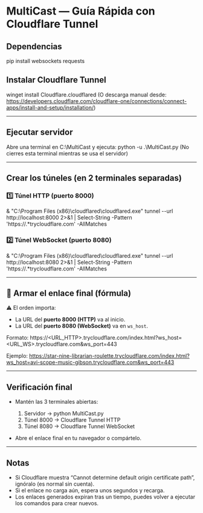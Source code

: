 # MultiCast — Guía Rápida con Cloudflare Tunnel

## Dependencias
pip install websockets requests

## Instalar Cloudflare Tunnel
winget install Cloudflare.cloudflared
(O descarga manual desde: https://developers.cloudflare.com/cloudflare-one/connections/connect-apps/install-and-setup/installation/)

---

## Ejecutar servidor
Abre una terminal en C:\MultiCast y ejecuta:
python -u .\MultiCast.py
(No cierres esta terminal mientras se usa el servidor)

---

## Crear los túneles (en 2 terminales separadas)

### 1️⃣ Túnel HTTP (puerto 8000)

& "C:\Program Files (x86)\cloudflared\cloudflared.exe" tunnel --url http://localhost:8000 2>&1 | Select-String -Pattern 'https://.*trycloudflare\.com' -AllMatches


### 2️⃣ Túnel WebSocket (puerto 8080)

& "C:\Program Files (x86)\cloudflared\cloudflared.exe" tunnel --url http://localhost:8080 2>&1 | Select-String -Pattern 'https://.*trycloudflare\.com' -AllMatches


---

## 🧩 Armar el enlace final (fórmula)
⚠️ El orden importa:  
- La URL del **puerto 8000 (HTTP)** va al inicio.  
- La URL del **puerto 8080 (WebSocket)** va en `ws_host`.

Formato:
https://<URL_HTTP>.trycloudflare.com/index.html?ws_host=<URL_WS>.trycloudflare.com&ws_port=443


Ejemplo:
https://star-nine-librarian-roulette.trycloudflare.com/index.html?ws_host=avi-scope-music-gibson.trycloudflare.com&ws_port=443

---

## Verificación final
- Mantén las 3 terminales abiertas:
  1. Servidor → python MultiCast.py
  2. Túnel 8000 → Cloudflare Tunnel HTTP
  3. Túnel 8080 → Cloudflare Tunnel WebSocket

- Abre el enlace final en tu navegador o compártelo.

---

## Notas
- Si Cloudflare muestra “Cannot determine default origin certificate path”, ignóralo (es normal sin cuenta).  
- Si el enlace no carga aún, espera unos segundos y recarga.  
- Los enlaces generados expiran tras un tiempo, puedes volver a ejecutar los comandos para crear nuevos.
